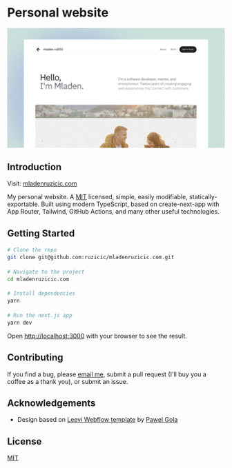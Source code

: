 # Personal website

<img src=".github/assets/screenshot.jpg" alt="mladenruzicic.com website screenshot"/>

## Introduction

Visit: [mladenruzicic.com](https://mladenruzicic.com)

My personal website. A [MIT](./LICENSE.md) licensed, simple, easily modifiable, statically-exportable. Built using modern TypeScript, based on create-next-app with App Router, Tailwind, GitHub Actions, and many other useful technologies.

## Getting Started

```bash
# Clone the repo
git clone git@github.com:ruzicic/mladenruzicic.com.git

# Navigate to the project
cd mladenruzicic.com

# Install dependencies
yarn

# Run the next.js app
yarn dev
```

Open [http://localhost:3000](http://localhost:3000) with your browser to see the result.

## Contributing

If you find a bug, please [email me](mailto:me@mladenruzicic.com), submit a pull request (I'll buy you a coffee as a thank you), or submit an issue.

## Acknowledgements

- Design based on [Leevi Webflow template](https://leevi-template.webflow.io/) by [Pawel Gola](https://gola.io/)

## License

[MIT](./LICENSE.md)
